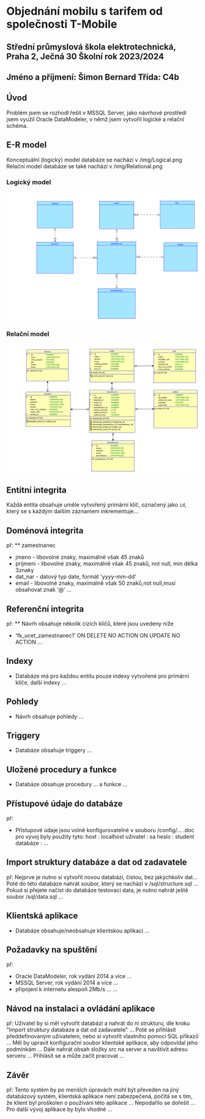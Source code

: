 # Objednání mobilu s tarifem od společnosti T-Mobile

**Střední průmyslová škola elektrotechnická, Praha 2, Ječná 30**
**Školní rok 2023/2024**
---
 Jméno a příjmení: Šimon Bernard
 Třída: C4b
---

## Úvod

Problém jsem se rozhodl řešit v MSSQL Server, jako návrhové prostředí jsem 
využil Oracle DataModeler, v němž jsem vytvořil logické a relační schéma.

## E-R model

Konceptuální (logický) model databáze se nachází v /img/Logical.png    
Relační model databáze se také nachází v /img/Relational.png

### Logický model
![Logical](https://raw.githubusercontent.com/SimonBer7/Telekomunikace_DS/main/img/Logical.png)

### Relační model
![Relational](https://raw.githubusercontent.com/SimonBer7/Telekomunikace_DS/main/img/Relational.png)

## Entitní integrita

Každá entita obsahuje uměle vytvořený primární klíč, označený jako `id`, 
který se s každým dalším záznamem inkrementuje...

## Doménová integrita
př:
** zamestnanec
- jmeno - libovolné znaky, maximálně však 45 znaků
- prijmeni - libovolné znaky, maximálně však 45 znaků, not null, min délka 3znaky
- dat_nar - datový typ date, formát 'yyyy-mm-dd'
- email - libovolné znaky, maximálně však 50 znaků,not null,musí obsahovat znak '@'
...

## Referenční integrita
př:
** Návrh obsahuje několik cizích klíčů, které jsou uvedeny níže
- 'fk_ucet_zamestnanec1' ON DELETE NO ACTION ON UPDATE NO ACTION
...

## Indexy 
- Databáze má pro každou entitu pouze indexy vytvořené pro primární klíče, 
další indexy ...

## Pohledy
- Návrh obsahuje pohledy ...

## Triggery
- Databáze obsahuje triggery ...

## Uložené procedury a funkce
- Databáze obsahuje procedury  ... a funkce ...

## Přístupové údaje do databáze
př:
- Přístupové údaje jsou volně konfigurovatelné v souboru /config/... .doc
pro vývoj byly použity tyto:
host		: localhost
uživatel	: sa
heslo		: student
databáze	: ...

## Import struktury databáze a dat od zadavatele
př:
Nejprve je nutno si vytvořit novou databázi, čistou, bez jakýchkoliv dat...
Poté do této databáze nahrát soubor, který se nachází v /sql/structure.sql ...
Pokud si přejete načíst do databáze testovací data, je nutno nahrát ještě soubor /sql/data.sql ...

## Klientská aplikace
- Databáze obsahuje/neobsahuje klientskou aplikaci ...

## Požadavky na spuštění
př:
- Oracle DataModeler, rok vydání 2014 a více ... 
- MSSQL Server, rok vydání 2014 a více ... 
- připojení k internetu alespoň 2Mb/s ...
...

## Návod na instalaci a ovládání aplikace
př:
Uživatel by si měl vytvořit databázi a nahrát do ní strukturu, dle kroku "Import struktury databáze 
a dat od zadavatele" ...
Poté se přihlásit předdefinovaným uživatelem, nebo si vytvořit vlastního pomocí SQL příkazů ...
Měl by upravit konfigurační soubor klientské aplikace, aby odpovídal jeho podmínkám ...
Dále nahrát obsah složky src na server a navštívit adresu serveru ... 
Přihlásit se a může začít pracovat ... 

## Závěr
př:
Tento systém by po menších úpravách mohl být převeden na jiný databázový systém, 
klientská aplikace není zabezpečená, 
počítá se s tím, že klient byl proškolen o používání této aplikace ...
Nepodařilo se dořešit ...
Pro další vývoj aplikace by bylo vhodné ...
